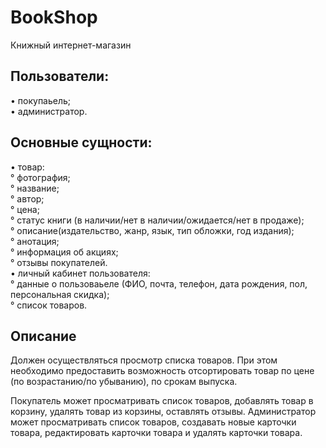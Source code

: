 # BookShop
Книжный интернет-магазин

## Пользователи:
• покупаьель;  
• администратор. 

## Основные сущности:
• товар:  
    ° фотография;  
    ° название;  
    ° автор;  
    ° цена;  
    ° статус книги (в наличии/нет в наличии/ожидается/нет в продаже);  
    ° описание(издательство, жанр, язык, тип обложки, год издания);  
    ° анотация;  
    ° информация об акциях;  
    ° отзывы покупателей.  
• личный кабинет пользователя:  
    ° данные о пользоваьеле (ФИО, почта, телефон, дата рождения, пол, персональная скидка);  
    ° список товаров.   

## Описание
Должен осуществляться просмотр списка товаров. При этом необходимо предоставить возможность отсортировать товар по цене (по возрастанию/по убыванию), по срокам выпуска. 

Покупатель может просматривать список товаров, добавлять товар в корзину, удалять товар из корзины, оставлять отзывы.  Администратор может просматривать список товаров, создавать новые карточки товара, редактировать карточки товара и удалять карточки товара.
